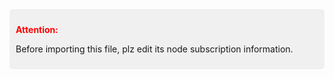 <div style="background-color: #f0f0f0; padding: 10px; border-radius: 5px;">
    <p style="font-weight: bold; color: red;">Attention:</p>
    <p>Before importing this file, plz edit its node subscription information.</p>
</div>
